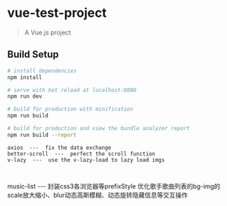 # vue-test-project

> A Vue.js project

## Build Setup

``` bash
# install dependencies
npm install

# serve with hot reload at localhost:8080
npm run dev

# build for production with minification
npm run build

# build for production and view the bundle analyzer report
npm run build --report
```

```
axios  ---  fix the data exchange
better-scroll  ---  perfect the scroll function 
v-lazy  ---  use the v-lazy-load to lazy load imgs



```
music-list  ---  封装css3各浏览器等prefixStyle 优化歌手歌曲列表的bg-img的scale放大缩小、blur动态高斯模糊、动态旋转隐藏信息等交互操作
